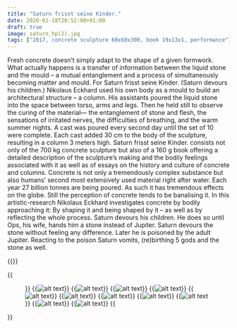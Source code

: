 ```yaml
---
title: "Saturn frisst seine Kinder."
date: 2020-01-18T20:52:00+01:00
draft: true
image: saturn_hp(2).jpg
tags: ["2017, concrete sculpture 60x60x300, book 19x13x1, performance"]
---
```


Fresh concrete doesn’t simply adapt to the shape of a given formwork. What actually happens is a transfer of information between the liquid stone and the mould – a mutual entanglement and a process of simultaneously becoming matter and mould. For Saturn frisst seine Kinder. (Saturn devours his children.) Nikolaus Eckhard used his own body as a mould to build an architectural structure – a column. His assistants poured the liquid stone into the space between torso, arms and legs. Then he held still to observe the curing of the material— the entanglement of stone and flesh, the sensations of irritated nerves, the difficulties of breathing, and the warm summer nights. A cast was poured every second day until the set of 10 were complete. Each cast added 30 cm to the body of the sculpture, resulting in a column 3 meters high. 
Saturn frisst seine Kinder. consists not only of the 700 kg concrete sculpture but also of a 160 g book offering a detailed description of the sculpture’s making and the bodily feelings associated with it as well as of essays on the history and culture of concrete and columns. Concrete is not only a tremendously complex substance but also humans’ second most extensively used material right after water. Each year 27 billion tonnes are being poured. As such it has tremendous effects on the globe. Still the perception of concrete tends to be banalising it. In this artistic-research Nikolaus Eckhard investigates concrete by bodily approaching it: By shaping it and being shaped by it – as well as by reflecting the whole process.
Saturn devours his children. He does so until Ops, his wife, hands him a stone instead of Jupiter. Saturn devours the stone without feeling any difference. Later he is poisoned by the adult Jupiter. Reacting to the poison Saturn vomits, (re)birthing 5 gods and the stone as well.


{{<space>}}

{{<figure figcaption="pic 1-10 Valentin Farkasch | pic 11 Oliver Modosch" >}}
  {{<img src="saturn_hp(1)" alt="alt text" >}}
  {{<img src="saturn_hp(2)" alt="alt text" >}}
  {{<img src="saturn_hp(3)" alt="alt text" >}}
  {{<img src="saturn_hp(4)" alt="alt text" >}}
  {{<img src="saturn_hp(5)" alt="alt text" >}}
  {{<img src="saturn_hp(6)" alt="alt text" >}}
  {{<img src="saturn_hp(7)" alt="alt text" >}}
  {{<img src="saturn_hp(8)" alt="alt text" >}}
  {{<img src="saturn_hp(9)" alt="alt text" >}}
  {{<img src="saturn_hp(11)" alt="alt text" >}}
  {{<img src="saturn_hp(10)" alt="alt text" >}}
{{</figure >}}